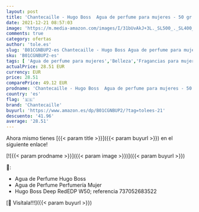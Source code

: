 ```yaml
---
layout: post
title: 'Chantecaille - Hugo Boss  Agua de perfume para mujeres - 50 gr.'
date: 2021-12-21 08:57:03
image: 'https://m.media-amazon.com/images/I/31bUvAkJ+3L._SL500_._SL400_.jpg'
comments: true
category: ofertas
author: 'tole.es'
slug: 'B01CGNBUP2-es Chantecaille - Hugo Boss Agua de perfume para mujeres - 50...'
sku: 'B01CGNBUP2-es'
tags: [ 'Agua de perfume para mujeres','Belleza','Fragancias para mujeres','Perfumes y fragancias','agua','chantecaille','de','perfume', ]
actualPrice: 28.51 EUR
currency: EUR
price: 28.51
comparePrice: 49.12 EUR
prodname: 'Chantecaille - Hugo Boss  Agua de perfume para mujeres - 50 gr.'
country: 'es'
flag: '🇪🇸'
brand: 'Chantecaille'
buyurl: 'https://www.amazon.es/dp/B01CGNBUP2/?tag=tolees-21'
descuento: '41.96'
average: '28.51'
---
```


Ahora mismo tienes [{{< param title >}}]({{< param buyurl >}}) en el siguiente enlace!

[![{{< param prodname >}}]({{< param image >}})]({{< param buyurl >}})

🔎:

- Agua de Perfume Hugo Boss
- Agua de Perfume Perfumería Mujer
- Hugo Boss Deep RedEDP W50; referencia 737052683522

[🛒 Visítala!!!]({{< param buyurl >}})
